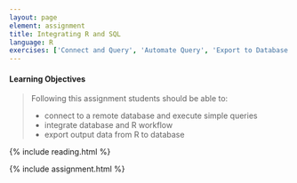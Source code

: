 ```yaml
---
layout: page
element: assignment
title: Integrating R and SQL
language: R
exercises: ['Connect and Query', 'Automate Query', 'Export to Database', 'NEON Database', 'Tree Biomass']
---
```


#### Learning Objectives

> Following this assignment students should be able to:
>
> - connect to a remote database and execute simple queries
> - integrate database and R workflow
> - export output data from R to database

{% include reading.html %}

{% include assignment.html %}
